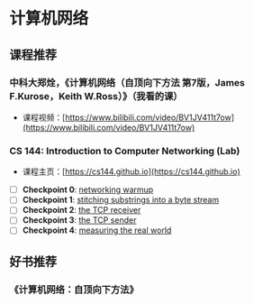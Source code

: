 # 计算机网络

## 课程推荐

### 中科大郑烇，《计算机网络（自顶向下方法 第7版，James F.Kurose，Keith W.Ross）》（我看的课）

- 课程视频：[https://www.bilibili.com/video/BV1JV411t7ow](https://www.bilibili.com/video/BV1JV411t7ow)

### CS 144: Introduction to Computer Networking (Lab)

- 课程主页：[https://cs144.github.io](https://cs144.github.io)

- [ ] **Checkpoint 0**: [networking warmup](https://cs144.github.io/assignments/check0.pdf)
- [ ] **Checkpoint 1**: [stitching substrings into a byte stream](https://cs144.github.io/assignments/check1.pdf)
- [ ] **Checkpoint 2**: [the TCP receiver](https://cs144.github.io/assignments/check2.pdf)  
- [ ] **Checkpoint 3**: [the TCP sender](https://cs144.github.io/assignments/check3.pdf)
- [ ] **Checkpoint 4**: [measuring the real world](https://cs144.github.io/assignments/check4.pdf)

## 好书推荐

### 《计算机网络：自顶向下方法》
